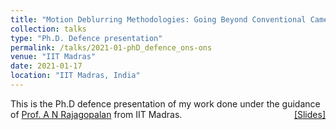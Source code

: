 ```yaml
---
title: "Motion Deblurring Methodologies: Going Beyond Conventional Cameras" 
collection: talks
type: "Ph.D. Defence presentation"
permalink: /talks/2021-01-phD_defence_ons-ons
venue: "IIT Madras"
date: 2021-01-17
location: "IIT Madras, India"
---
```

<p style="text-align:left;">
   This is the Ph.D defence presentation of my work done under the guidance of <a href = "https://www.ee.iitm.ac.in/~raju/">Prof. A N Rajagopalan</a> from IIT Madras.   
    <span style="float:right;">
          <a href="https://maheshmohanmr.github.io/files/Phd_defence_np4india_ons.pdf">&#91;Slides&#93;</a>  
    </span>
</p>

